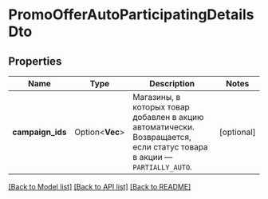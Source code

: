 # PromoOfferAutoParticipatingDetailsDto

## Properties

Name | Type | Description | Notes
------------ | ------------- | ------------- | -------------
**campaign_ids** | Option<**Vec<i64>**> | Магазины, в которых товар добавлен в акцию автоматически.  Возвращается, если статус товара в акции — `PARTIALLY_AUTO`.  | [optional]

[[Back to Model list]](../README.md#documentation-for-models) [[Back to API list]](../README.md#documentation-for-api-endpoints) [[Back to README]](../README.md)



